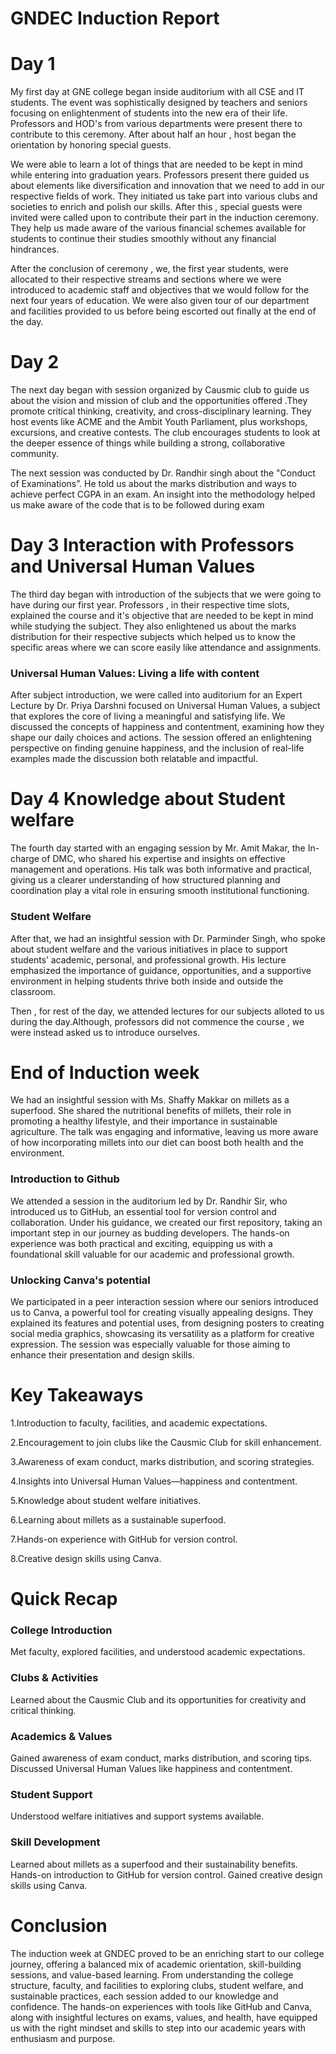# GNDEC Induction Report

# Day 1
My first day at GNE college began inside auditorium with all CSE and IT students. The event was sophistically designed by teachers and seniors focusing on enlightenment of students into the new era of their life. Professors and HOD's from various departments were present there to contribute to this ceremony. After about half an hour , host began the orientation  by honoring special guests. 

We were able to learn a lot of things that are needed to be kept in mind while entering into graduation years. Professors present there guided us about elements like diversification and innovation that we need to add in our respective fields of work. They initiated us take part into various clubs and societies to enrich and polish our skills. After this , special guests were invited were called upon to contribute their part in the induction ceremony. They help us made aware of the various financial schemes available for students to continue their studies smoothly without any financial hindrances.

After the conclusion of ceremony , we, the first year students, were allocated to their respective streams and sections where we were introduced to academic staff and objectives that we would follow for the next four years of education. We were also given tour of our department and facilities provided to us before being escorted out finally at the end of the day.

# Day 2

The next day began with session organized by Causmic club to guide us about the vision and mission of club and the opportunities offered .They promote critical thinking, creativity, and cross-disciplinary learning. They host events like ACME and the Ambit Youth Parliament, plus workshops, excursions, and creative contests. The club encourages students to look at the deeper essence of things while building a strong, collaborative community.

The next session was conducted by Dr. Randhir singh about the "Conduct of Examinations”. He told us about the marks distribution and ways to achieve perfect CGPA in an exam. An insight into the methodology helped us make aware of the code that is to be followed during exam

# Day 3 Interaction with Professors and Universal Human Values

The third day began with introduction of the subjects that we were going to have during our first year. Professors , in their respective time slots, explained the course and it's objective that are needed to be kept in mind while studying the subject. They also enlightened us about the marks distribution for their respective subjects which helped us to know the specific areas where we can score easily like attendance and assignments.

### Universal Human Values: Living a life with content 
After subject introduction, we were called into auditorium for an Expert Lecture by Dr. Priya Darshni focused on Universal Human Values, a subject that explores the core of living a meaningful and satisfying life. We discussed the concepts of happiness and contentment, examining how they shape our daily choices and actions. The session offered an enlightening perspective on finding genuine happiness, and the inclusion of real-life examples made the discussion both relatable and impactful.

# Day 4 Knowledge about Student welfare 

The fourth day started with an engaging session by Mr. Amit Makar, the In-charge of DMC, who shared his expertise and insights on effective management and operations. His talk was both informative and practical, giving us a clearer understanding of how structured planning and coordination play a vital role in ensuring smooth institutional functioning.

### Student Welfare
After that, we had an insightful session with Dr. Parminder Singh, who spoke about student welfare and the various initiatives in place to support students’ academic, personal, and professional growth. His lecture emphasized the importance of guidance, opportunities, and a supportive environment in helping students thrive both inside and outside the classroom.

Then , for rest of the day, we attended lectures for our subjects alloted to us during the day.Although, professors did not commence the course , we were instead asked us to introduce ourselves. 

# End of Induction week

We had an insightful session with Ms. Shaffy Makkar on millets as a superfood. She shared the nutritional benefits of millets, their role in promoting a healthy lifestyle, and their importance in sustainable agriculture. The talk was engaging and informative, leaving us more aware of how incorporating millets into our diet can boost both health and the environment.

### Introduction to Github
We attended a session in the auditorium led by Dr. Randhir Sir, who introduced us to GitHub, an essential tool for version control and collaboration. Under his guidance, we created our first repository, taking an important step in our journey as budding developers. The hands-on experience was both practical and exciting, equipping us with a foundational skill valuable for our academic and professional growth.

### Unlocking Canva's potential 
We participated in a peer interaction session where our seniors introduced us to Canva, a powerful tool for creating visually appealing designs. They explained its features and potential uses, from designing posters to creating social media graphics, showcasing its versatility as a platform for creative expression. The session was especially valuable for those aiming to enhance their presentation and design skills.

# Key Takeaways

1.Introduction to faculty, facilities, and academic expectations.

2.Encouragement to join clubs like the Causmic Club for skill enhancement.
 
3.Awareness of exam conduct, marks distribution, and scoring strategies.

4.Insights into Universal Human Values—happiness and contentment.

5.Knowledge about student welfare initiatives.

6.Learning about millets as a sustainable superfood.

7.Hands-on experience with GitHub for version control.

8.Creative design skills using Canva.

# Quick Recap

### College Introduction
Met faculty, explored facilities, and understood academic expectations.

### Clubs & Activities
Learned about the Causmic Club and its opportunities for creativity and critical thinking.
### Academics & Values
Gained awareness of exam conduct, marks distribution, and scoring tips.
Discussed Universal Human Values like happiness and contentment.
### Student Support
Understood welfare initiatives and support systems available.
### Skill Development
Learned about millets as a superfood and their sustainability benefits.
Hands-on introduction to GitHub for version control.
Gained creative design skills using Canva.

# Conclusion

The induction week at GNDEC proved to be an enriching start to our college journey, offering a balanced mix of academic orientation, skill-building sessions, and value-based learning. From understanding the college structure, faculty, and facilities to exploring clubs, student welfare, and sustainable practices, each session added to our knowledge and confidence. The hands-on experiences with tools like GitHub and Canva, along with insightful lectures on exams, values, and health, have equipped us with the right mindset and skills to step into our academic years with enthusiasm and purpose.




